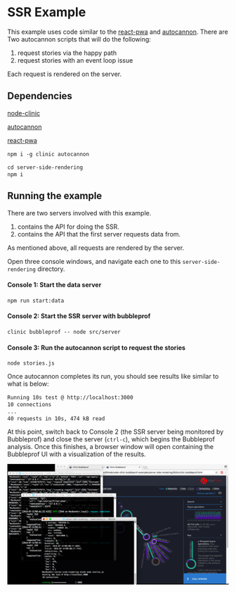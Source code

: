 # SSR Example
This example uses code similar to the [react-pwa](https://github.com/nearform/react-pwa) and [autocannon](https://github.com/mcollina/autocannon).  There are Two autocannon scripts that will do the following:

1. request stories via the happy path
2. request stories with an event loop issue

Each request is rendered on the server.

## Dependencies
[node-clinic](https://github.com/nearform/node-clinic)

[autocannon](https://github.com/mcollina/autocannon)

[react-pwa](https://github.com/nearform/react-pwa)

```
npm i -g clinic autocannon
```

```
cd server-side-rendering
npm i
```

## Running the example
There are two servers involved with this example.

1. contains the API for doing the SSR.
2. contains the API that the first server requests data from.

As mentioned above, all requests are rendered by the server.

Open three console windows, and navigate each one to this `server-side-rendering` directory.

#### Console 1: Start the data server
```
npm run start:data
```
#### Console 2: Start the SSR server with bubbleprof

```
clinic bubbleprof -- node src/server
```

#### Console 3: Run the autocannon script to request the stories
```
node stories.js
```
Once autocannon completes its run, you should see results like similar to what is below:

```
Running 10s test @ http://localhost:3000
10 connections
...
40 requests in 10s, 474 kB read
```

At this point, switch back to Console 2 (the SSR server being monitored by Bubbleprof) and close the server (`ctrl-c`), which begins the Bubbleprof analysis.  Once this finishes, a browser window will open containing the Bubbleprof UI with a visualization of the results.

![screenshot](ssr-screenshot.png)
